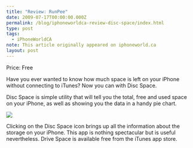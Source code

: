 ```yaml
---
title: "Review: RunPee"
date: 2009-07-17T00:00:00.000Z
permalink: /blog/iphoneworldca-review-disc-space/index.html
type: post
tags:
  - iPhoneWorldCA
note: This article originally appeared on iphoneworld.ca
layout: post
---
```


Price: Free

Have you ever wanted to know how much space is left on your iPhone without connecting to iTunes? Now you can with Disc Space.

Disc Space is simple utility that will tell you the total, free and used space on your iPhone, as well as showing you the data in a handy pie chart.

![](https://rknightuk.s3.amazonaws.com/site/iphoneworldca/discspace.png)

Clicking on the Disc Space icon brings up all the information about the storage on your iPhone. This app is nothing spectacular but is useful nevertheless. Drive Space is available free from the iTunes app store.